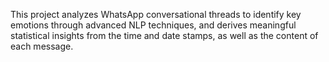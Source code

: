 This project analyzes WhatsApp conversational threads to identify key emotions through advanced NLP techniques, and derives meaningful statistical insights from the time and date stamps, as well as the content of each message.
